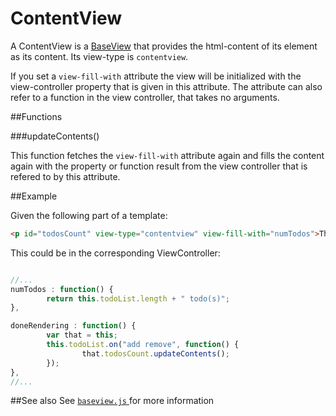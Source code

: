 ContentView
===========

A ContentView is a [BaseView](../baseview.md) that provides the html-content of its
element as its content.  Its view-type is `contentview`.

If you set a `view-fill-with` attribute the view will be initialized with the view-controller property that is
given in this attribute. The attribute can also refer to a function in the view controller, that takes no
arguments.

##Functions

###updateContents()

This function fetches the `view-fill-with` attribute again and fills the content again with the property or function
result from the view controller that is refered to by this attribute.

##Example

Given the following part of a template:
```html
<p id="todosCount" view-type="contentview" view-fill-with="numTodos">This will hold the number of todos in the list</p>
```

This could be in the corresponding ViewController:
```javascript

//...
numTodos : function() {
		return this.todoList.length + " todo(s)";
},

doneRendering : function() {
		var that = this;
		this.todoList.on("add remove", function() {
				that.todosCount.updateContents();
		});
},
//...
```


##See also
See [ `baseview.js` ](../../baseview.js) for more information
